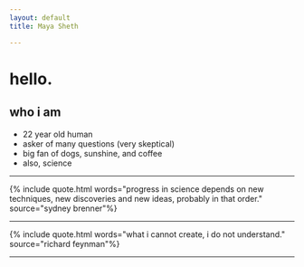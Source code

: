 ```yaml
---
layout: default
title: Maya Sheth

---
```

# hello.

## who i am
* 22 year old human
* asker of many questions (very skeptical)
* big fan of dogs, sunshine, and coffee
* also, science

---

{% include quote.html words="progress in science depends on new techniques, new discoveries and new ideas, probably in that order." source="sydney brenner"%}

---

{% include quote.html words="what i cannot create, i do not understand." source="richard feynman"%}

---
